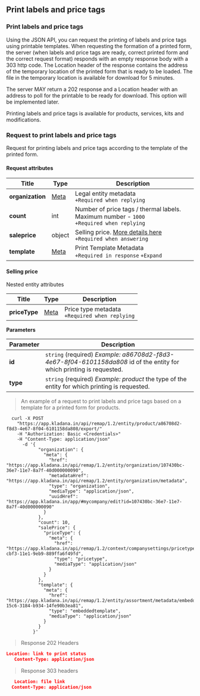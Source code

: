 ## Print labels and price tags
### Print labels and price tags
Using the JSON API, you can request the printing of labels and price tags using printable templates.
When requesting the formation of a printed form, the server (when labels and price tags are ready, correct
printed form and the correct request format) responds with an empty response body with a 303 http code.
The Location header of the response contains the address of the temporary location of the printed form that is ready to be loaded.
The file in the temporary location is available for download for 5 minutes.

The server MAY return a 202 response and a Location header with an address to poll for the printable to be ready for download.
This option will be implemented later.

Printing labels and price tags is available for products, services, kits and modifications.

### Request to print labels and price tags

Request for printing labels and price tags according to the template of the printed form.

#### Request attributes

| Title| Type| Description|
| ---------| -----| ----------|
| **organization** | [Meta](../#kladana-json-api-general-info-metadata) | Legal entity metadata<br>`+Required when replying` |
| **count** | int | Number of price tags / thermal labels. Maximum number - `1000`<br>`+Required when replying` |
| **saleprice** | object | Selling price. [More details here](../dictionaries/#entities-pechat-atiketok-i-cennikow-zapros-na-pechat-atiketok-i-cennikow-atributy-zaprosa-cena-prodazhi)<br>`+Required when answering` |
| **template** | [Meta](../#kladana-json-api-general-info-metadata) | Print Template Metadata<br>`+Required in response` `+Expand` |

#### Selling price
Nested entity attributes

| Title| Type| Description|
| ---------| -----| ----------|
| **priceType** | [Meta](../#kladana-json-api-general-info-metadata) | Price type metadata<br>`+Required when replying` |


**Parameters**

| Parameter | Description|
| ---------| ---------|
| **id** | `string` (required) *Example: a86708d2-f8d3-4e67-8f04-6101158da808* id of the entity for which printing is requested. |
| **type** | `string` (required) *Example: product* the type of the entity for which printing is requested. |

> An example of a request to print labels and price tags based on a template for a printed form for products.

```shell
  curl -X POST
    "https://app.kladana.in/api/remap/1.2/entity/product/a86708d2-f8d3-4e67-8f04-6101158da808/export/"
    -H "Authorization: Basic <Credentials>"
    -H "Content-Type: application/json"
      -d '{
            "organization": {
              "meta": {
                "href": "https://app.kladana.in/api/remap/1.2/entity/organization/107430bc-36e7-11e7-8a7f-40d000000090",
                "metadataHref": "https://app.kladana.in/api/remap/1.2/entity/organization/metadata",
                "type": "organization",
                "mediaType": "application/json",
                "uuidHref": "https://app.kladana.in/app/#mycompany/edit?id=107430bc-36e7-11e7-8a7f-40d000000090"
              }
            },
            "count": 10,
            "salePrice": {
              "priceType": {
                "meta": {
                  "href": "https://app.kladana.in/api/remap/1.2/context/companysettings/pricetype/672559f1-cbf3-11e1-9eb9-889ffa6f49fd",
                  "type": "pricetype",
                  "mediaType": "application/json"
                }
              }
            },
            "template": {
              "meta": {
                "href": "https://app.kladana.in/api/remap/1.2/entity/assortment/metadata/embeddedtemplate/f8e295eb-15c6-3184-b934-14fe90b3ea81",
                "type": "embeddedtemplate",
                "mediaType": "application/json"
              }
            }
          }'  
```

> Response 202 Headers

```json
Location: link to print status
   Content-Type: application/json
```

> Response 303 headers

```json
   Location: file link
  Content-Type: application/json
```
